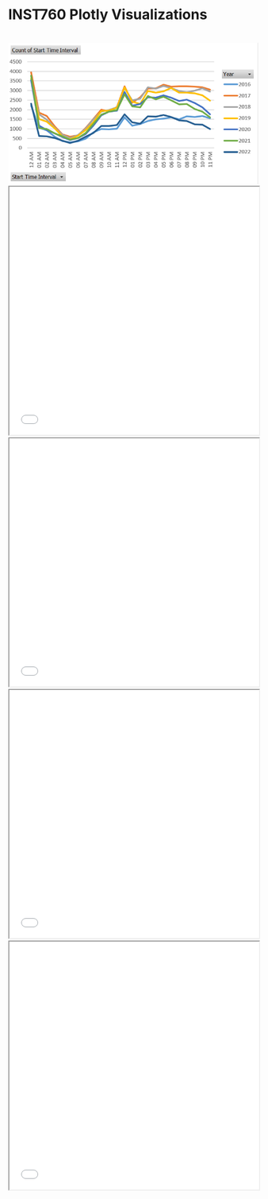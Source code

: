 # INST760 Plotly Visualizations
<div class="container-fluid" style="margin-top:40px">

<img src="Max_Crimes_in_day.png">


<iframe class="center" src="top3_crimes_by_year.png" width="100%" height="500"></iframe>
<iframe src="yearly_monthly crime rate comparsion.html" width="100%" height="500"></iframe>
<iframe src="yearly_marijuana_usage.html" width="100%" height="500"></iframe>
<iframe src="yearly_crime_rate.html" width="100%" height="500"></iframe>
</div>
